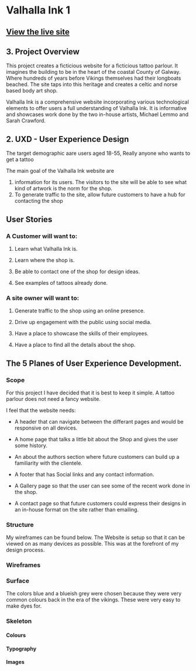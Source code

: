 <!-- Headings -->
# Valhalla Ink 1

## [View the live site](https://lynch4360.github.io/Valhalla-Ink-MS1/)

## 3. Project Overview
This project creates a ficticious website for a ficticious tattoo parlour. It imagines the building to be in the heart of the coastal County of Galway. Where hundreds of years before Vikings themselves had their longboats beached. The site taps into this heritage and creates a celtic and norse based body art shop.

Valhalla Ink is a comprehensive website incorporating various technological elements to offer users a full understanding of Valhalla Ink. It is informative and showcases work done by the two in-house artists, Michael Lemmo and Sarah Crawford.



## 2. UXD - User Experience Design

The target demographic aare users aged 18-55, Really anyone who wants to get a tattoo

The main goal of the Valhalla Ink website are 
1. information  for its users. The visitors to the site will be able to see what kind of artwork is the norm for the shop. 
2. To generate traffic to the site, allow future customers to have a hub for contacting the shop

## User Stories

### A Customer will want to:

1) Learn what Valhalla Ink is.

2) Learn where the shop is.

3) Be able to contact one of the shop for design ideas.

4) See examples of tattoos already done.

### A site owner will want to:

1) Generate traffic to the shop using an online presence.

2) Drive up engagement with the public using social media.

3) Have a place to showcase the skills of their employees.

4) Have a place to find all the details about the shop.

## The 5 Planes of User Experience Development.

### Scope
For this project I have decided that it is best to keep it simple. A tattoo parlour does not need a fancy website.

I feel that the website needs:

- A header that can navigate between the differant pages and would be responsive on all devices.

- A home page that talks a little bit about the Shop and gives the user some history.

- An about the authors section where future customers can build up a familiarity with the clientele.

- A footer that has Social links and any contact information.

- A Gallery page so that the user can see some of the recent work done in the shop.

- A contact page so that future customers could express their designs in an in-house format on the site rather than emailing. 

### Structure 

My wireframes can be found below. The Website is setup so that it can be viewed on as many devices as possible. This was at the forefront of my design process. 

### Wireframes

### Surface
The colors blue and a blueish grey were chosen because they were very common colours back in the era of the vikings. These were very easy to make dyes for. 
### Skeleton

#### Colours

#### Typography

#### Images






